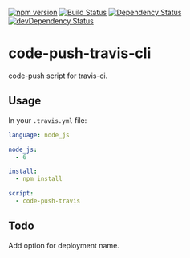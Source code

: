 [![npm version](https://badge.fury.io/js/code-push-travis-cli.svg)](https://badge.fury.io/js/code-push-travis-cli)
[![Build Status](https://travis-ci.org/mondora/code-push-travis-cli.svg?branch=master)](https://travis-ci.org/mondora/code-push-travis-cli)
[![Dependency Status](https://david-dm.org/mondora/code-push-travis-cli.svg)](https://david-dm.org/mondora/code-push-travis-cli)
[![devDependency Status](https://david-dm.org/mondora/code-push-travis-cli/dev-status.svg)](https://david-dm.org/mondora/code-push-travis-cli#info=devDependencies)

# code-push-travis-cli

code-push script for travis-ci.

## Usage

In your `.travis.yml` file:

```yml
language: node_js

node_js:
  - 6

install:
  - npm install

script:
  - code-push-travis
```

## Todo

Add option for deployment name.
